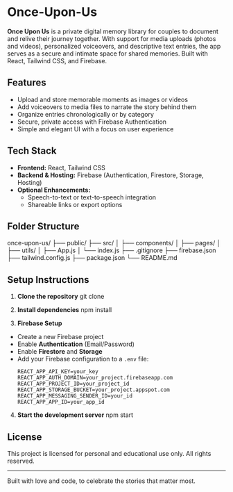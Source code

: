 # Once-Upon-Us

**Once Upon Us** is a private digital memory library for couples to document and relive their journey together. With support for media uploads (photos and videos), personalized voiceovers, and descriptive text entries, the app serves as a secure and intimate space for shared memories. 
Built with React, Tailwind CSS, and Firebase.

## Features

- Upload and store memorable moments as images or videos
- Add voiceovers to media files to narrate the story behind them
- Organize entries chronologically or by category
- Secure, private access with Firebase Authentication
- Simple and elegant UI with a focus on user experience

## Tech Stack

- **Frontend:** React, Tailwind CSS
- **Backend & Hosting:** Firebase (Authentication, Firestore, Storage, Hosting)
- **Optional Enhancements:** 
  - Speech-to-text or text-to-speech integration
  - Shareable links or export options

## Folder Structure

once-upon-us/ 
├── public/ 
├── src/ 
│ ├── components/ 
│ ├── pages/ 
│ ├── utils/ 
│ ├── App.js 
│ └── index.js 
├── .gitignore 
├── firebase.json 
├── tailwind.config.js 
├── package.json 
└── README.md


## Setup Instructions

1. **Clone the repository**
git clone <project-link>

2. **Install dependencies**
npm install


3. **Firebase Setup**
- Create a new Firebase project
- Enable **Authentication** (Email/Password)
- Enable **Firestore** and **Storage**
- Add your Firebase configuration to a `.env` file:
  ```
  REACT_APP_API_KEY=your_key
  REACT_APP_AUTH_DOMAIN=your_project.firebaseapp.com
  REACT_APP_PROJECT_ID=your_project_id
  REACT_APP_STORAGE_BUCKET=your_project.appspot.com
  REACT_APP_MESSAGING_SENDER_ID=your_id
  REACT_APP_APP_ID=your_app_id
  ```

4. **Start the development server**
npm start

## License

This project is licensed for personal and educational use only. All rights reserved.

---

Built with love and code, to celebrate the stories that matter most.

